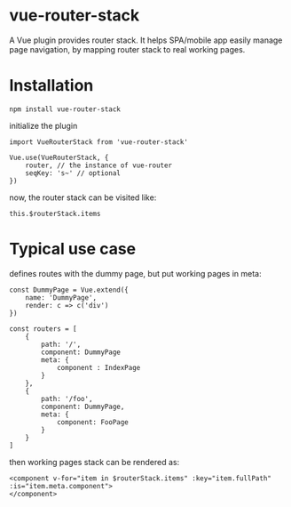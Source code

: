 # vue-router-stack

A Vue plugin provides router stack. It helps SPA/mobile app easily manage page navigation, by mapping router stack to real working pages.

# Installation

```
npm install vue-router-stack
```

initialize the plugin

```
import VueRouterStack from 'vue-router-stack'

Vue.use(VueRouterStack, {
    router, // the instance of vue-router
    seqKey: 's~' // optional 
})
```

now, the router stack can be visited like:

```
this.$routerStack.items
```

# Typical use case

defines routes with the dummy page, but put working pages in meta:

```
const DummyPage = Vue.extend({
    name: 'DummyPage',
    render: c => c('div')
})

const routers = [
    {
        path: '/',
        component: DummyPage
        meta: {
            component : IndexPage
        }
    },
    {
        path: '/foo',
        component: DummyPage,
        meta: {
            component: FooPage
        }
    }
]
```

then working pages stack can be rendered as:
```
<component v-for="item in $routerStack.items" :key="item.fullPath" :is="item.meta.component">
</component>
```
